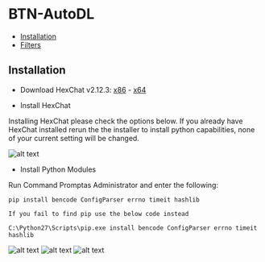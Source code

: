# BTN-AutoDL

- [Installation](#Installation)
- [Filters](#Filters)

## Installation
  
  - Download HexChat v2.12.3: [x86](https://dl.hexchat.net/hexchat/HexChat%202.12.3%20x86.exe) - [x64](https://dl.hexchat.net/hexchat/HexChat%202.12.3%20x64.exe)
  
  - Install HexChat
  
  Installing HexChat please check the options below. If you already have HexChat installed rerun the the installer to install python capabilities, none of your current setting will be changed.
  
  ![alt text](http://oi63.tinypic.com/2rna7bo.jpg "Hexchat Python install")
  
  - Install Python Modules
  
  Run Command Promptas Administrator and enter the following:
  ```
  pip install bencode ConfigParser errno timeit hashlib
  
  If you fail to find pip use the below code instead
  
  C:\Python27\Scripts\pip.exe install bencode ConfigParser errno timeit hashlib
  ```

   ![alt text](http://i66.tinypic.com/331dqir_th.png "Windows Key") ![alt text](http://i65.tinypic.com/eg8m0n_th.png "Plus") ![alt text](http://icons.iconarchive.com/icons/chromatix/keyboard-keys/32/letter-uppercase-R-icon.png "R Key")

